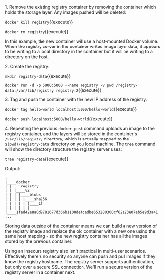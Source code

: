 1\. Remove the existing registry container by removing the container which holds the storage layer. Any images pushed will be deleted:

`docker kill registry`{{execute}}

`docker rm registry`{{execute}}


In this example, the new container will use a host-mounted Docker volume. When the registry server in the container writes image layer data, it appears to be writing to a local directory in the container but it will be writing to a directory on the host.

2\. Create the registry:

`mkdir registry-data`{{execute}}

`docker run -d -p 5000:5000 --name registry -v pwd /registry-data:/var/lib/registry registry:2`{{execute}}

3\. Tag and push the container with the new IP address of the registry.

`docker tag hello-world localhost:5000/hello-world`{{execute}}

`docker push localhost:5000/hello-world`{{execute}}


4\. Repeating the previous `docker push` command uploads an image to the registry container, and the layers will be stored in the container's `/var/lib/registry` directory, which is actually mapped to the `$(pwd)/registry-data` directory on you local machine. The `tree` command will show the directory structure the registry server uses:

`tree registry-data`{{execute}}

Output:

```
.
|____docker
| |____registry
| | |____v2
| | | |____blobs
| | | | |____sha256
| | | | | |____1f
| | | | | | |____1fad42e8a0d9781677d366b1100defcadbe653280300cf62a23e07eb5e9d3a41
...
```

Storing data outside of the container means we can build a new version of the registry image and replace the old container with a new one using the same host mapping - so the new registry container has all the images stored by the previous container.

Using an insecure registry also isn't practical in multi-user scenarios. Effectively there's no security so anyone can push and pull images if they know the registry hostname. The registry server supports authentication, but only over a secure SSL connection. We'll run a secure version of the registry server in a container next.